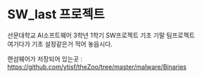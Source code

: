 # SW_last 프로젝트
선문대학교 AI소프트웨어 3학년 1학기 SW프로젝트 기초 기말 팀프로젝트  
여기다가 기초 설정같은거 적어 놓읍시다.  
  
  
랜섬웨어가 저장되어 있는곳 : https://github.com/ytisf/theZoo/tree/master/malware/Binaries  
  